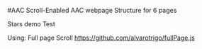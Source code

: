 #AAC
Scroll-Enabled AAC webpage Structure for 6 pages

Stars demo Test

Using: Full page Scroll
https://github.com/alvarotrigo/fullPage.js


